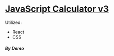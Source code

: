 # [JavaScript Calculator v3](https://demsource.github.io/javascript-calculator-v3/)

Utilized:
* React
* CSS

###### **_By Demo_**
